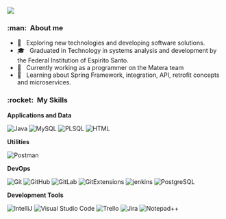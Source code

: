 
![](https://komarev.com/ghpvc/?username=wallaks&color=006bed)

<h3> :man: &nbsp;About me </h3>

- 🤔 &nbsp; Exploring new technologies and developing software solutions.
- 🎓 &nbsp; Graduated in Technology in systems analysis and development by the Federal Institution of Espirito Santo.
- 💼 &nbsp; Currently working as a programmer on the Matera team
- 🌱 &nbsp; Learning about Spring Framework, integration, API, retrofit concepts and microservices.

<h3> :rocket: &nbsp;My Skills </h3>

**Applications and Data**

  ![Java](https://img.shields.io/badge/-Java-333333?style=flat&logo=Java&logoColor=007396)
  ![MySQL](https://img.shields.io/badge/-MySQL-333333?style=flat&logo=mysql)
  ![PLSQL](https://img.shields.io/badge/-PLSQL-333333?style=flat&logo=plsql)
  ![HTML](https://img.shields.io/badge/-HTML-333333?style=flat&logo=HTML)

**Utilities**

  ![Postman](https://img.shields.io/badge/-Postman-333333?style=flat&logo=postman)

**DevOps**

  ![Git](https://img.shields.io/badge/-Git-333333?style=flat&logo=git)
  ![GitHub](https://img.shields.io/badge/-GitHub-333333?style=flat&logo=github)
  ![GitLab](https://img.shields.io/badge/-GitLab-333333?style=flat&logo=gitlab)
  ![GitExtensions](https://img.shields.io/badge/-GitExtensions-333333?style=flat&logo=gitExtensions)
  ![jenkins](https://img.shields.io/badge/-Jenkins-333333?style=flat&logo=jenkins)
  ![PostgreSQL](https://img.shields.io/badge/-PostgreSQL-333333?style=flat&logo=PostgreSQL)
  

**Development Tools**

  ![IntelliJ](https://img.shields.io/badge/-IntelliJ-333333?style=flat&logo=IntelliJ-ide&logoColor=2C2255)
  ![Visual Studio Code](https://img.shields.io/badge/-Visual%20Studio%20Code-333333?style=flat&logo=visual-studio-code&logoColor=007ACC)
  ![Trello](https://img.shields.io/badge/-Trello-333333?style=flat&logo=trello&logoColor=007ACC)
  ![Jira](https://img.shields.io/badge/-Jira-333333?style=flat&logo=jira&logoColor=007ACC)
  ![Notepad++](https://img.shields.io/badge/-Notepad++-333333?style=flat&logo=Notepad++&logoColor=007ACC)

